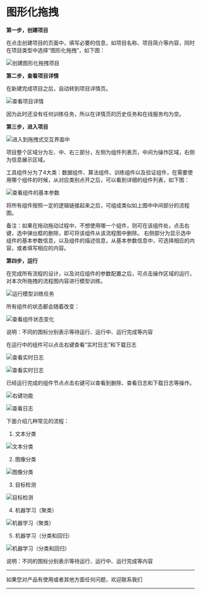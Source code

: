 # 图形化拖拽

**第一步，创建项目**

在点击创建项目的页面中，填写必要的信息，如项目名称、项目简介等内容，同时在项目类型中选择“图形化拖拽”，如下图：

![创建图形化拖拽项目](../../../../../image/AI-and-Machine-Learning/NeuFoundry/images/project/pro-025.png)
 
**第二步，查看项目详情**

在新建完成项目之后，自动转到项目详情页。

![查看项目详情](../../../../../image/AI-and-Machine-Learning/NeuFoundry/images/project/pro-026.png)
 
因为此时还没有任何训练任务，所以在详情页的历史任务和在线服务均为空。

**第三步，进入项目**

![进入到拖拽式交互界面中](../../../../../image/AI-and-Machine-Learning/NeuFoundry/images/project/pro-027.png)
 
项目整个区域分为左、中、右三部分，左侧为组件列表页，中间为操作区域，右侧为信息展示区域。

工具组件分为了4大类：数据组件、算法组件、训练组件以及验证组件，在需要使用哪个组件的时候，从对应类别点开之后，可以看到详细的组件列表，如下图：

![查看组件的基本参数](../../../../../image/AI-and-Machine-Learning/NeuFoundry/images/project/pro-028.png)
 
将所有组件按照一定的逻辑链接起来之后，可组成类似如上图中中间部分的流程图。

备注：如果在拖动拖动过程中，不想使用哪一个组件，则可在该组件处，点击右键，选中弹出框的删除，即可将该组件从该流程图中删除。
右侧部分为显示选中组件的基本参数信息，以及组件的描述信息，从基本参数信息中，可选择相应的内容，或者填写相应的内容。

**第四步，运行**

在完成所有流程的设计，以及对应组件的参数配置之后，可点击操作区域的运行，对本次所拖拽的流程图内容进行模型训练。

![运行模型训练任务](../../../../../image/AI-and-Machine-Learning/NeuFoundry/images/project/pro-029.png)
 
所有组件的状态都会随着改变：

![查看组件状态变化](../../../../../image/AI-and-Machine-Learning/NeuFoundry/images/project/pro-030.png)
 
说明：不同的图标分别表示等待运行、运行中、运行完成等内容

在运行中的组件可以点击右键查看“实时日志”和下载日志

![查看实时日志](../../../../../image/AI-and-Machine-Learning/NeuFoundry/images/project/pro-031.png)

![查看实时日志](../../../../../image/AI-and-Machine-Learning/NeuFoundry/images/project/pro-032.png)
 
已经运行完成的组件节点点击右键可以查看到删除、查看日志和下载日志等操作。
 
![右键功能](../../../../../image/AI-and-Machine-Learning/NeuFoundry/images/project/pro-033.png)

![查看日志](../../../../../image/AI-and-Machine-Learning/NeuFoundry/images/project/pro-034.png)
 
下面介绍几种常见的流程：

1)	文本分类

![文本分类](../../../../../image/AI-and-Machine-Learning/NeuFoundry/images/project/pro-035.png)
 
2)	图像分类

![图像分类](../../../../../image/AI-and-Machine-Learning/NeuFoundry/images/project/pro-036.png)
 
3)	目标检测

![目标检测](../../../../../image/AI-and-Machine-Learning/NeuFoundry/images/project/pro-037.png)
 
4)	机器学习（聚类）

![机器学习（聚类）](../../../../../image/AI-and-Machine-Learning/NeuFoundry/images/project/pro-038.png)
 
5)	机器学习（分类和回归）
 
![机器学习（分类和回归）](../../../../../image/AI-and-Machine-Learning/NeuFoundry/images/project/pro-039.png)


说明：不同的图标分别表示等待运行、运行中、运行完成等内容


---

如果您对产品有使用或者其他方面任何问题，欢迎联系我们

---
